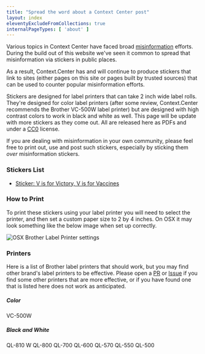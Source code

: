 ```yaml
---
title: "Spread the word about a Context Center post"
layout: index
eleventyExcludeFromCollections: true
internalPageTypes: [ 'about' ]
---
```


Various topics in Context Center have faced broad [misinformation](https://context.center/topics/misinformation/) efforts. During the build out of this website we've seen it common to spread that misinformation via stickers in public places.

As a result, Context.Center has and will continue to produce stickers that link to sites (either pages on this site or pages built by trusted sources) that can be used to counter popular misinformation efforts.

Stickers are designed for label printers that can take 2 inch wide label rolls. They're designed for color label printers (after some review, Context.Center recommends the Brother VC-500W label printer) but are designed with high contrast colors to work in black and white as well. This page will be update with more stickers as they come out. All are released here as PDFs and under a [CC0](https://creativecommons.org/share-your-work/public-domain/cc0/) license.

If you are dealing with misinformation in your own community, please feel free to print out, use and post such stickers, especially by sticking them *over* misinformation stickers.

### Stickers List

- [Sticker: V is for Victory, V is for Vaccines](http://context.center/assets/stickers/Vlabel2.pdf)

### How to Print

To print these stickers using your label printer you will need to select the printer, and then set a custom paper size to 2 by 4 inches. On OSX it may look something like the below image when set up correctly.

![OSX Brother Label Printer settings]({{site.site_url}}/img/brother-vc-pdf-printing-settings.png "Label Printer Instructions")

### Printers

Here is a list of Brother label printers that should work, but you may find other brand's label printers to be effective. Please open a [PR](https://github.com/AramZS/context-center/pulls) or [Issue](https://github.com/AramZS/context-center/issues) if you find some other printers that are more effective, or if you have found one that is listed here does not work as anticipated.

##### Color

VC-500W

##### Black and White

QL-810 W
QL-800
QL-700
QL-600
QL-570
QL-550
QL-500
